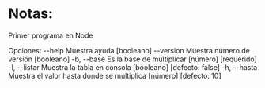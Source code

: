 # Notas: 
Primer programa en Node

Opciones:
      --help     Muestra ayuda                                        [booleano]
      --version  Muestra número de versión                            [booleano]
  -b, --base     Es la base de multiplicar                  [número] [requerido]
  -l, --listar   Muestra la tabla en consola           [booleano] [defecto: false]
  -h, --hasta    Muestra el valor hasta donde se multiplica [número] [defecto: 10]